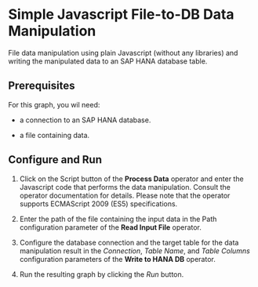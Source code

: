 <!-- loio740d7610fc24432da61a50734c18bee8 -->

# Simple Javascript File-to-DB Data Manipulation

File data manipulation using plain Javascript \(without any libraries\) and writing the manipulated data to an SAP HANA database table.



<a name="loio740d7610fc24432da61a50734c18bee8__section_gdy_mrx_zkb"/>

## Prerequisites

For this graph, you wil need:

-   a connection to an SAP HANA database.

-   a file containing data.




<a name="loio740d7610fc24432da61a50734c18bee8__section_n2y_vyw_zkb"/>

## Configure and Run

1.  Click on the Script button of the **Process Data** operator and enter the Javascript code that performs the data manipulation. Consult the operator documentation for details. Please note that the operator supports ECMAScript 2009 \(ES5\) specifications.

2.  Enter the path of the file containing the input data in the Path configuration parameter of the **Read Input File** operator.

3.  Configure the database connection and the target table for the data manipulation result in the *Connection*, *Table Name*, and *Table Columns* configuration parameters of the **Write to HANA DB** operator.

4.  Run the resulting graph by clicking the *Run* button.

